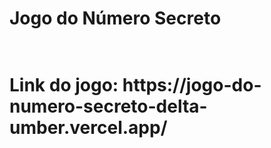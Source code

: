 <h1>Jogo do Número Secreto<h1><br>
Link do jogo: https://jogo-do-numero-secreto-delta-umber.vercel.app/
